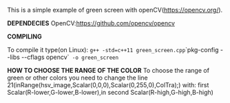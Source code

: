 This is a simple example of green screen with openCV(https://opencv.org/).

**DEPENDECIES**
OpenCV:https://github.com/opencv/opencv

**COMPILING**

To compile it type(on Linux):
`g++ -std=c++11 green_screen.cpp`\`pkg-config --libs --cflags opencv\`` -o green_screen`

**HOW TO CHOOSE THE RANGE OF THE COLOR**
To choose the range of green or other colors you need to change the line 21(inRange(hsv_image,Scalar(0,0,0),Scalar(0,255,0),ColTra);)
with: first Scalar(R-lower,G-lower,B-lower),in second Scalar(R-high,G-high,B-high)
